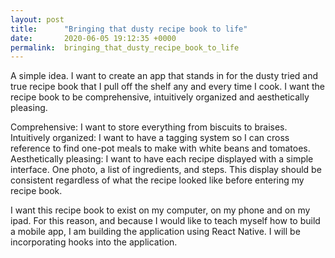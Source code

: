 ```yaml
---
layout: post
title:      "Bringing that dusty recipe book to life"
date:       2020-06-05 19:12:35 +0000
permalink:  bringing_that_dusty_recipe_book_to_life
---
```



A simple idea. I want to create an app that stands in for the dusty tried and true recipe book that I pull off the shelf any and every time I cook. I want the recipe book to be comprehensive, intuitively organized and aesthetically pleasing. 

Comprehensive: I want to store everything from biscuits to braises. 
Intuitively organized: I want to have a tagging system so I can cross reference to find one-pot meals to make with white beans and tomatoes. 
Aesthetically pleasing: I want to have each recipe displayed with a simple interface. One photo, a list of ingredients, and steps. This display should be consistent regardless of what the recipe looked like before entering my recipe book. 

I want this recipe book to exist on my computer, on my phone and on my ipad. For this reason, and because I would like to teach myself how to build a mobile app, I am building the application using React Native. I will be incorporating hooks into the application.

